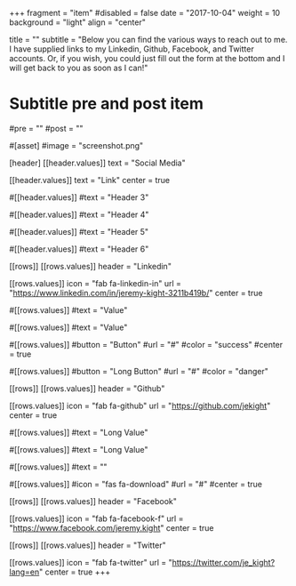 +++
fragment = "item"
#disabled = false
date = "2017-10-04"
weight = 10
background = "light"
align = "center"

title = ""
subtitle = "Below you can find the various ways to reach out to me. I have supplied links to my Linkedin, Github, Facebook, and Twitter accounts. Or, if you wish, you could just fill out the form at the bottom and I will get back to you as soon as I can!"

# Subtitle pre and post item
#pre = ""
#post = ""

#[asset]
  #image = "screenshot.png" 

[header]
  [[header.values]]
    text = "Social Media"

  [[header.values]]
    text = "Link"
    center = true

  #[[header.values]]
    #text = "Header 3"

  #[[header.values]]
    #text = "Header 4"

  #[[header.values]]
    #text = "Header 5"

  #[[header.values]]
    #text = "Header 6"

[[rows]]
  [[rows.values]]
    header = "Linkedin"

  [[rows.values]]
    icon = "fab fa-linkedin-in"
    url = "https://www.linkedin.com/in/jeremy-kight-3211b419b/"
    center = true

  #[[rows.values]]
    #text = "Value"

  #[[rows.values]]
    #text = "Value"

  #[[rows.values]]
    #button = "Button"
    #url = "#"
    #color = "success"
    #center = true

  #[[rows.values]]
    #button = "Long Button"
    #url = "#"
    #color = "danger"

[[rows]]
  [[rows.values]]
    header = "Github"

  [[rows.values]]
    icon = "fab fa-github"
    url = "https://github.com/jekight"
    center = true

  #[[rows.values]]
    #text = "Long Value"

  #[[rows.values]]
    #text = "Long Value"

  #[[rows.values]]
    #text = ""

  #[[rows.values]]
    #icon = "fas fa-download"
    #url = "#"
    #center = true

[[rows]]
  [[rows.values]]
    header = "Facebook"
    
  [[rows.values]]
    icon = "fab fa-facebook-f"
    url = "https://www.facebook.com/jeremy.kight"
    center = true
    
[[rows]]
  [[rows.values]]
    header = "Twitter"
    
  [[rows.values]]
    icon = "fab fa-twitter"
    url = "https://twitter.com/je_kight?lang=en"
    center = true
+++